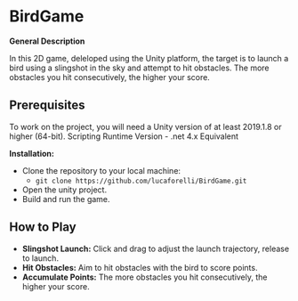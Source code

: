 # BirdGame
**General Description**

In this 2D game, deleloped using the Unity platform, the target is to launch a bird using a slingshot in the sky and attempt to hit obstacles. 
The more obstacles you hit consecutively, the higher your score.


## Prerequisites ##

To work on the project, you will need a Unity version of at least 2019.1.8 or higher (64-bit).
Scripting Runtime Version - .net 4.x Equivalent

**Installation:**

* Clone the repository to your local machine:
  * `git clone https://github.com/lucaforelli/BirdGame.git`
* Open the unity project.
* Build and run the game.

## How to Play ##

* **Slingshot Launch:** Click and drag to adjust the launch trajectory, release to launch.
* **Hit Obstacles:** Aim to hit obstacles with the bird to score points.
* **Accumulate Points:** The more obstacles you hit consecutively, the higher your score.


